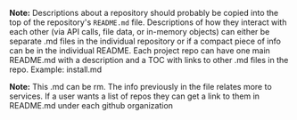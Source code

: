 **Note:** Descriptions about a repository should probably be copied into the top of the repository's `README.md` file. Descriptions of how they interact with each other (via API calls, file data, or in-memory objects) can either be separate .md files in the individual repository or if a compact piece of info can be in the individual README. Each project repo can have one main README.md with a description and a TOC with links to other .md files in the repo. Example: install.md

**Note:** This .md can be rm. The info previously in the file relates more to services. If a user wants a list of repos they can get a link to them in README.md under each github organization
